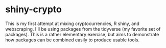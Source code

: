 # shiny-crypto

This is my first attempt at mixing cryptocurrencies, R shiny, and webscraping. I'll be using packages from the tidyverse (my favorite set of packages). This is a rather elementary exercise, but aims to demonstrate how packages can be combined easily to produce usable tools.